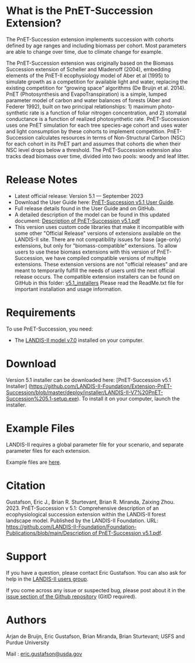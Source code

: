 # What is the PnET-Succession Extension?

The  PnET-Succession extension implements succession with cohorts defined by age ranges and including biomass per cohort. Most parameters are able to change over time, due to climate change for example.

The PnET-Succession extension was originally based on the Biomass Succession extension of Scheller and Mladenoff (2004), embedding elements of the PnET-II ecophysiology model of Aber et al (1995) to simulate growth as a competition for available light and water, replacing the existing competition for “growing space” algorithms (De Bruijn et al. 2014). PnET (Photosynthesis and EvapoTranspiration) is a simple, lumped parameter model of carbon and water balances of forests (Aber and Federer 1992), built on two principal relationships: 1) maximum photo-synthetic rate is a function of foliar nitrogen concentration, and 2) stomatal conductance is a function of realized photosynthetic rate. PnET-Succession uses one PnET simulation for each tree species-age cohort and uses water and light consumption by these cohorts to implement competition. PnET-Succession calculates resources in terms of Non-Structural Carbon (NSC) for each cohort in its PnET part and assumes that cohorts die when their NSC level drops below a threshold. The PnET-Succession extension also tracks dead biomass over time, divided into two pools: woody and leaf litter.

# Release Notes

- Latest official release: Version 5.1 — September 2023
- Download the User Guide here: [PnET-Succession v5.1 User Guide](https://github.com/LANDIS-II-Foundation/Extension-PnET-Succession/blob/master/deploy/docs/LANDIS-II%20PnET-Succession%20v5.1%20User%20Guide.pdf).
- Full release details found in the User Guide and on GitHub.
- A detailed description of the model can be found in this updated document: [Description of PnET-Succession v5.1.pdf](https://github.com/LANDIS-II-Foundation/Foundation-Publications/blob/main/Description%20of%20PnET-Succession%20v5.1.pdf)
- This version uses custom code libraries that make it incompatible with some other "Official Release" versions of extensions available on the LANDIS-II site.  There are not compatibility issues for base (age-only) extensions, but only for "biomass-compatible" extensions.  To allow users to use these biomass extensions with this version of PnET-Succession, we have compiled compatible versions of multiple extensions.  These extension versions are not "official releases" and are meant to temporarily fulfill the needs of users until the next official release occurs.  The compatible extension installers can be found on GitHub in this folder: [v5.1_installers](https://github.com/LANDIS-II-Foundation/Extension-PnET-Succession/tree/master/deploy/v5.1_installers)  Please read the ReadMe.txt file for important installation and usage information.

# Requirements

To use PnET-Succession, you need:

- The [LANDIS-II model v7.0](http://www.landis-ii.org/install) installed on your computer.


# Download

Version 5.1 installer can be downloaded here:  [PnET-Succession v5.1 Installer] (https://github.com/LANDIS-II-Foundation/Extension-PnET-Succession/blob/master/deploy/installer/LANDIS-II-V7%20PnET-Succession%205.1-setup.exe). To install it on your computer, launch the installer.

# Example Files

LANDIS-II requires a global parameter file for your scenario, and separate parameter files for each extension.

Example files are [here](https://github.com/LANDIS-II-Foundation/Extension-PnET-Succession/tree/master/deploy/examples/biomass-Pnet-succession-example/PnET-succession-example.zip).

# Citation

Gustafson, Eric J., Brian R. Sturtevant, Brian R. Miranda, Zaixing Zhou.  2023.  PnET-Succession v 5.1:  Comprehensive description of an ecophysiological succession extension within the LANDIS-II forest landscape model.  Published by the LANDIS-II Foundation.  URL: [https://github.com/LANDIS-II-Foundation/Foundation-Publications/blob/main/Description of PnET-Succession v5.1.pdf](https://github.com/LANDIS-II-Foundation/Foundation-Publications/blob/main/Description%20of%20PnET-Succession%20v5.1.pdf).

# Support

If you have a question, please contact Eric Gustafson. 
You can also ask for help in the [LANDIS-II users group](http://www.landis-ii.org/users).

If you come across any issue or suspected bug, please post about it in the [issue section of the Github repository](https://github.com/LANDIS-II-Foundation/Extension-PnET-Succession/issues) (GitID required).

# Authors

Arjan de Bruijn, Eric Gustafson, Brian Miranda, Brian Sturtevant; USFS and Purdue University

Mail : eric.gustafson@usda.gov
